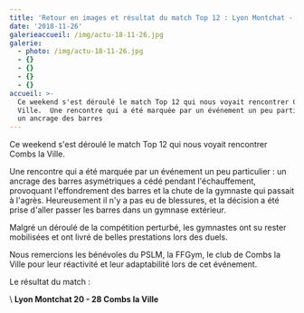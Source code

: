 ```yaml
---
title: 'Retour en images et résultat du match Top 12 : Lyon Montchat - Combs la Ville'
date: '2018-11-26'
galerieaccueil: /img/actu-18-11-26.jpg
galerie:
  - photo: /img/actu-18-11-26.jpg
  - {}
  - {}
  - {}
  - {}
accueil: >-
  Ce weekend s'est déroulé le match Top 12 qui nous voyait rencontrer Combs la
  Ville.  Une rencontre qui a été marquée par un événement un peu particulier :
  un ancrage des barres
---
```

Ce weekend s'est déroulé le match Top 12 qui nous voyait rencontrer Combs la Ville.

Une rencontre qui a été marquée par un événement un peu particulier : un ancrage des barres asymétriques a cédé pendant l'échauffement, provoquant l'effondrement des barres et la chute de la gymnaste qui passait à l'agrès. Heureusement il n'y a pas eu de blessures, et la décision a été prise d'aller passer les barres dans un gymnase extérieur.

Malgré un déroulé de la compétition perturbé, les gymnastes ont su rester mobilisées et ont livré de belles prestations lors des duels.

Nous remercions les bénévoles du PSLM, la FFGym, le club de Combs la Ville pour leur réactivité et leur adaptabilité lors de cet événement.

Le résultat du match :

\    **Lyon Montchat  20 - 28  Combs la Ville**
